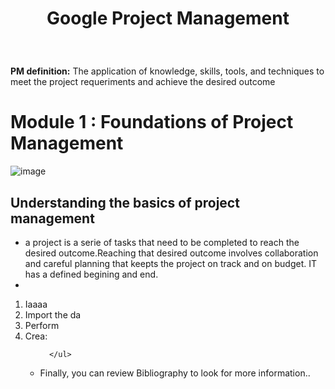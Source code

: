 # <p align="center"> Google Project Management <br/>  <em></em> </p>
<br/>

**PM definition:** The application of knowledge, skills, tools, and techniques to meet the project requeriments and achieve the desired outcome 

# Module 1 : Foundations of Project Management

![image](https://github.com/JillieChang/Google-Project-Management/assets/57914884/113ca696-b71d-4d99-96a5-7b15cf210b48)

## Understanding the basics of project management
- a project is a serie of tasks that need to be completed to reach the desired outcome.Reaching that desired outcome involves collaboration and careful planning that keepts the project on track and on budget. IT has a defined begining and end.
- 


<ol>
  <li>Iaaaa</li>
  <li>Import the da </li>
  <li>Perform </li>
  <li>Crea:
    <p>  </p>  
      <ul> 
    
      </ul>
  </li>
  <p>  </p>     
  <li>Finally, you can review Bibliography to look for more information.. </li>   
</ol>
